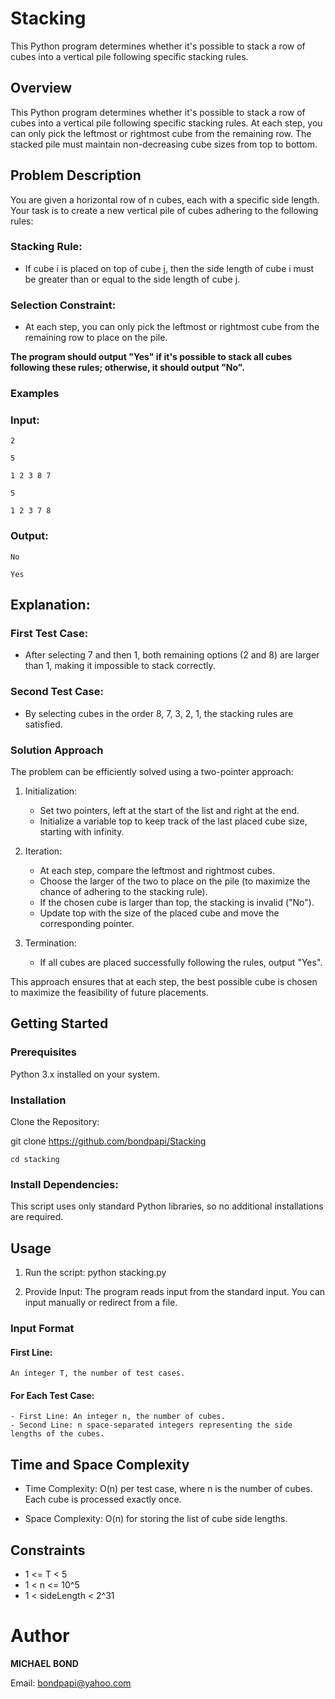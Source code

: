 # Stacking
This Python program determines whether it's possible to stack a row of cubes into a vertical pile following specific stacking rules.

## Overview

This Python program determines whether it's possible to stack a row of cubes into a vertical pile following specific stacking rules. At each step, you can only pick the leftmost or rightmost cube from the remaining row. The stacked pile must maintain non-decreasing cube sizes from top to bottom.

## Problem Description

You are given a horizontal row of n cubes, each with a specific side length. 
Your task is to create a new vertical pile of cubes adhering to the following rules:

### Stacking Rule:

- If cube i is placed on top of cube j, then the side length of cube i must be greater than or equal to the side length of cube j.

### Selection Constraint:

- At each step, you can only pick the leftmost or rightmost cube from the remaining row to place on the pile.

**The program should output "Yes" if it's possible to stack all cubes following these rules; otherwise, it should output "No".**

### Examples

### Input:
`2`

`5`

`1 2 3 8 7`

`5`

`1 2 3 7 8`

### Output:
`No`

`Yes`

## Explanation:
### First Test Case: 
- After selecting 7 and then 1, both remaining options (2 and 8) are larger than 1, making it impossible to stack correctly.

### Second Test Case:
- By selecting cubes in the order 8, 7, 3, 2, 1, the stacking rules are satisfied.

### Solution Approach

The problem can be efficiently solved using a two-pointer approach:

1. Initialization:
    - Set two pointers, left at the start of the list and right at the end.
    - Initialize a variable top to keep track of the last placed cube size, starting with infinity.

2. Iteration:
    - At each step, compare the leftmost and rightmost cubes.
    - Choose the larger of the two to place on the pile (to maximize the chance of adhering to the stacking rule).
    - If the chosen cube is larger than top, the stacking is invalid ("No").
    - Update top with the size of the placed cube and move the corresponding pointer.

3. Termination:
    - If all cubes are placed successfully following the rules, output "Yes".

This approach ensures that at each step, the best possible cube is chosen to maximize the feasibility of future placements.

## Getting Started

### Prerequisites
Python 3.x installed on your system.

### Installation
Clone the Repository:

git clone https://github.com/bondpapi/Stacking

`cd stacking`

### Install Dependencies:  
This script uses only standard Python libraries, so no additional installations are required.

## Usage

1. Run the script: 
    python stacking.py

2. Provide Input: The program reads input from the standard input. You can input manually or redirect from a file.

### Input Format

#### First Line:
    An integer T, the number of test cases.

#### For Each Test Case:
    - First Line: An integer n, the number of cubes.
    - Second Line: n space-separated integers representing the side lengths of the cubes.

## Time and Space Complexity

- Time Complexity: O(n) per test case, where n is the number of cubes. Each cube is processed exactly once.

- Space Complexity: O(n) for storing the list of cube side lengths.

## Constraints
- 1 <= T < 5
- 1 < n <= 10^5
- 1 < sideLength < 2^31

# Author
**MICHAEL BOND**

Email: bondpapi@yahoo.com
